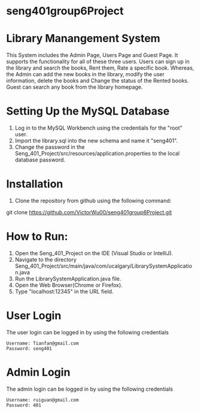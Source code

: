 # seng401group6Project

# Library Manangement System

This System includes the Admin Page, Users Page and Guest Page. It supports the functionality for all of these three users. Users can sign up in the library and search the books,
Rent them, Rate a specific book. Whereas, the Admin can add the new books in the library, modify the user information, delete the books and Change the status of the Rented books.
Guest can search any book from the library homepage.

# Setting Up the MySQL Database
1. Log in to the MySQL Workbench using the credentials for the "root" user.
2. Import the library.sql into the new schema and name it "seng401".
3. Change the password in the Seng_401_Project/src/resources/application.properties to the local database password.

# Installation
1. Clone the repository from github using the following command:


  git clone https://github.com/VictorWu00/seng401group6Project.git

# How to Run:
1. Open the Seng_401_Project on the IDE (Visual Studio or IntelliJ).
2. Navigate to the directory Seng_401_Project/src/main/java/com/ucalgary/LibrarySystemApplication.java 
3. Run the LibrarySystemApplication.java file.
4. Open the Web Browser(Chrome or Firefox).
5. Type "localhost:12345" in the URL field.

# User Login 
The user login can be logged in by using the following credentials
```
Username: Tianfan@gmail.com
Password: seng401
```

# Admin Login
The admin login can be logged in by using the following credentials
```
Username: ruiguan@gmail.com
Password: 401
```
